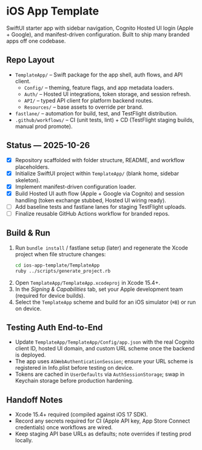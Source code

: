 # iOS App Template

SwiftUI starter app with sidebar navigation, Cognito Hosted UI login (Apple + Google), and manifest-driven configuration. Built to ship many branded apps off one codebase.

## Repo Layout

- `TemplateApp/` – Swift package for the app shell, auth flows, and API client.
  - `Config/` – theming, feature flags, and app metadata loaders.
  - `Auth/` – Hosted UI integrations, token storage, and session refresh.
  - `API/` – typed API client for platform backend routes.
  - `Resources/` – base assets to override per brand.
- `fastlane/` – automation for build, test, and TestFlight distribution.
- `.github/workflows/` – CI (unit tests, lint) + CD (TestFlight staging builds, manual prod promote).

## Status — 2025-10-26

- [x] Repository scaffolded with folder structure, README, and workflow placeholders.
- [x] Initialize SwiftUI project within `TemplateApp/` (blank home, sidebar skeleton).
- [x] Implement manifest-driven configuration loader.
- [x] Build Hosted UI auth flow (Apple + Google via Cognito) and session handling (token exchange stubbed, Hosted UI wiring ready).
- [ ] Add baseline tests and fastlane lanes for staging TestFlight uploads.
- [ ] Finalize reusable GitHub Actions workflow for branded repos.

## Build & Run

1. Run `bundle install` / fastlane setup (later) and regenerate the Xcode project when file structure changes:
   ```bash
   cd ios-app-template/TemplateApp
   ruby ../scripts/generate_project.rb
   ```
2. Open `TemplateApp/TemplateApp.xcodeproj` in Xcode 15.4+.
3. In the *Signing & Capabilities* tab, set your Apple development team (required for device builds).
4. Select the `TemplateApp` scheme and build for an iOS simulator (`⌘B`) or run on device.

## Testing Auth End-to-End

- Update `TemplateApp/TemplateApp/Config/app.json` with the real Cognito client ID, hosted UI domain, and custom URL scheme once the backend is deployed.
- The app uses `ASWebAuthenticationSession`; ensure your URL scheme is registered in Info.plist before testing on device.
- Tokens are cached in `UserDefaults` via `AuthSessionStorage`; swap in Keychain storage before production hardening.

## Handoff Notes

- Xcode 15.4+ required (compiled against iOS 17 SDK).
- Record any secrets required for CI (Apple API key, App Store Connect credentials) once workflows are wired.
- Keep staging API base URLs as defaults; note overrides if testing prod locally.
